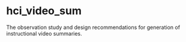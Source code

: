 # hci_video_sum
The observation study and design recommendations for generation of instructional video summaries.

